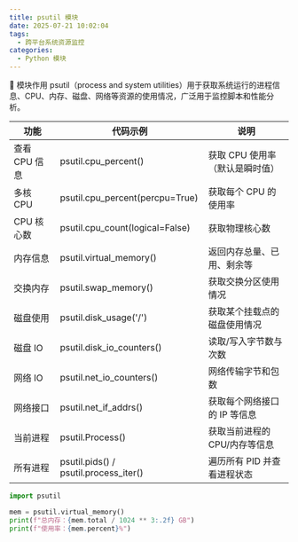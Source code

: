 ```yaml
---
title: psutil 模块
date: 2025-07-21 10:02:04
tags:
  - 跨平台系统资源监控
categories:
  - Python 模块
---
```


🧠 模块作用
psutil（process and system utilities）用于获取系统运行的进程信息、CPU、内存、磁盘、网络等资源的使用情况，广泛用于监控脚本和性能分析。

| 功能          | 代码示例                              | 说明                            |
| ------------- | ------------------------------------- | ------------------------------- |
| 查看 CPU 信息 | psutil.cpu_percent()                  | 获取 CPU 使用率（默认是瞬时值） |
| 多核 CPU      | psutil.cpu_percent(percpu=True)       | 获取每个 CPU 的使用率           |
| CPU 核心数    | psutil.cpu_count(logical=False)       | 获取物理核心数                  |
| 内存信息      | psutil.virtual_memory()               | 返回内存总量、已用、剩余等      |
| 交换内存      | psutil.swap_memory()                  | 获取交换分区使用情况            |
| 磁盘使用      | psutil.disk_usage('/')                | 获取某个挂载点的磁盘使用情况    |
| 磁盘 IO       | psutil.disk_io_counters()             | 读取/写入字节数与次数           |
| 网络 IO       | psutil.net_io_counters()              | 网络传输字节和包数              |
| 网络接口      | psutil.net_if_addrs()                 | 获取每个网络接口的 IP 等信息    |
| 当前进程      | psutil.Process()                      | 获取当前进程的 CPU/内存等信息   |
| 所有进程      | psutil.pids() / psutil.process_iter() | 遍历所有 PID 并查看进程状态     |

```python
import psutil

mem = psutil.virtual_memory()
print(f"总内存：{mem.total / 1024 ** 3:.2f} GB")
print(f"使用率：{mem.percent}%")
```
